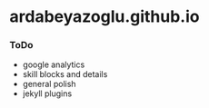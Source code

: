 # ardabeyazoglu.github.io

### ToDo

- google analytics
- skill blocks and details
- general polish
- jekyll plugins
